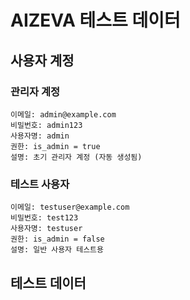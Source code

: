 # AIZEVA 테스트 데이터

## 사용자 계정

### 관리자 계정
```
이메일: admin@example.com
비밀번호: admin123
사용자명: admin
권한: is_admin = true
설명: 초기 관리자 계정 (자동 생성됨)
```

### 테스트 사용자
```
이메일: testuser@example.com
비밀번호: test123
사용자명: testuser
권한: is_admin = false
설명: 일반 사용자 테스트용
```

## 테스트 데이터

